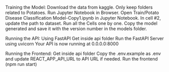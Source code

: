 Training the Model:
Download the data from kaggle.
Only keep folders related to Potatoes.
Run Jupyter Notebook in Browser.
Open Train/Potato Disease Classification Model-Copy1.ipynb in Jupyter Notebook.
In cell #2, update the path to dataset.
Run all the Cells one by one.
Copy the model generated and save it with the version number in the models folder.


Running the API:
Using FastAPI
Get inside api folder
Run the FastAPI Server using uvicorn
Your API is now running at 0.0.0.0:8000


Running the Frontend:
Get inside api folder
Copy the .env.example as .env and update REACT_APP_API_URL to API URL if needed.
Run the frontend (npm run start)
